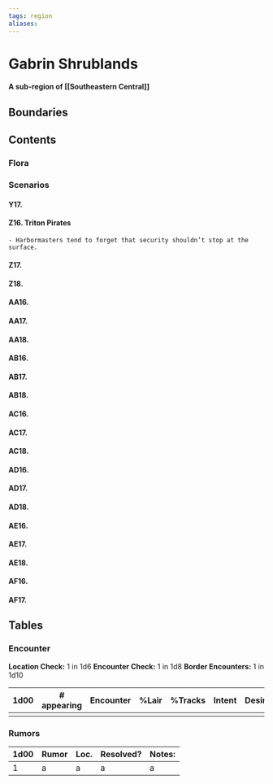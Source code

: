 ```yaml
---
tags: region
aliases:
---
```

# Gabrin Shrublands
#### A sub-region of [[Southeastern Central]]
## Boundaries
## Contents
### Flora
### Scenarios
#### Y17.
#### Z16. Triton Pirates
	- Harbormasters tend to forget that security shouldn’t stop at the surface.
#### Z17.
#### Z18.
#### AA16.
#### AA17.
#### AA18.
#### AB16.
#### AB17.
#### AB18.
#### AC16.
#### AC17.
#### AC18.
#### AD16.
#### AD17.
#### AD18.
#### AE16.
#### AE17.
#### AE18.
#### AF16.
#### AF17.

## Tables
### Encounter
**Location Check:** 1 in 1d6
**Encounter Check:** 1 in 1d8
**Border Encounters:** 1 in 1d10


| 1d00 | # appearing | Encounter | %Lair | %Tracks | Intent | Desire |
| ---- | ----------- | --------- | ----- | ------- | ------ | ------ |
|      |             |           |       |         |        |        |

### Rumors
| 1d00 | Rumor | Loc. | Resolved? | Notes: |
|------|-------|------|-----------|--------|
| 1    | a     | a    | a         | a      |